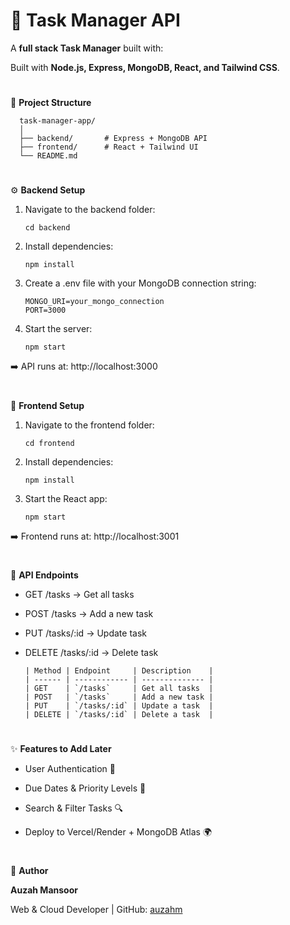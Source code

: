 # 📌 Task Manager API

A **full stack Task Manager** built with:

Built with **Node.js, Express, MongoDB, React, and Tailwind CSS**.

#

🚀 **Project Structure**

      task-manager-app/
      │
      ├── backend/       # Express + MongoDB API
      ├── frontend/      # React + Tailwind UI
      └── README.md

#

⚙️ **Backend Setup**

  1. Navigate to the backend folder:
     
         cd backend

  2. Install dependencies:

         npm install

  3. Create a .env file with your MongoDB connection string:

         MONGO_URI=your_mongo_connection
         PORT=3000

  4. Start the server:

         npm start

➡️ API runs at: http://localhost:3000

#

🎨 **Frontend Setup**

  1. Navigate to the frontend folder:

         cd frontend

  2. Install dependencies:

         npm install

  3. Start the React app:

         npm start

➡️ Frontend runs at: http://localhost:3001

#

📡 **API Endpoints**

- GET /tasks → Get all tasks

- POST /tasks → Add a new task

- PUT /tasks/:id → Update task

- DELETE /tasks/:id → Delete task

      | Method | Endpoint     | Description    |
      | ------ | ------------ | -------------- |
      | GET    | `/tasks`     | Get all tasks  |
      | POST   | `/tasks`     | Add a new task |
      | PUT    | `/tasks/:id` | Update a task  |
      | DELETE | `/tasks/:id` | Delete a task  |

#

✨ **Features to Add Later**

- User Authentication 🔐

- Due Dates & Priority Levels 📅

- Search & Filter Tasks 🔍

- Deploy to Vercel/Render + MongoDB Atlas 🌍

#


👤 **Author**

**Auzah Mansoor**

Web & Cloud Developer | GitHub: [auzahm](https://github.com/auzahm)








